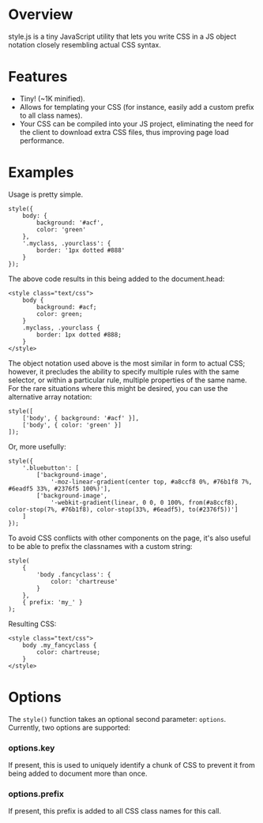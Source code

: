 Overview
========

style.js is a tiny JavaScript utility that lets you write CSS in a JS object
notation closely resembling actual CSS syntax.


Features
========

 - Tiny! (~1K minified).
 - Allows for templating your CSS (for instance, easily add a custom prefix to
   all class names).
 - Your CSS can be compiled into your JS project, eliminating the need for the
   client to download extra CSS files, thus improving page load performance.


Examples
========

Usage is pretty simple.

	style({
		body: {
			background: '#acf',
			color: 'green'
		},
		'.myclass, .yourclass': {
			border: '1px dotted #888'
		}
	});

The above code results in this being added to the document.head:

	<style class="text/css">
		body {
			background: #acf;
			color: green;
		}
		.myclass, .yourclass {
			border: 1px dotted #888;
		}
	</style>

The object notation used above is the most similar in form to actual CSS;
however, it precludes the ability to specify multiple rules with the same
selector, or within a particular rule, multiple properties of the same name.
For the rare situations where this might be desired, you can use the alternative
array notation:

	style([
		['body', { background: '#acf' }],
		['body', { color: 'green' }]
	]);

Or, more usefully:

	style({
		'.bluebutton': [
			['background-image',
				'-moz-linear-gradient(center top, #a8ccf8 0%, #76b1f8 7%, #6eadf5 33%, #2376f5 100%)'],
			['background-image',
				'-webkit-gradient(linear, 0 0, 0 100%, from(#a8ccf8), color-stop(7%, #76b1f8), color-stop(33%, #6eadf5), to(#2376f5))']
		]
	});

To avoid CSS conflicts with other components on the page, it's also useful to be
able to prefix the classnames with a custom string:

	style(
		{
			'body .fancyclass': {
				color: 'chartreuse'
			}
		},
		{ prefix: 'my_' }
	);

Resulting CSS:

	<style class="text/css">
		body .my_fancyclass {
			color: chartreuse;
		}
	</style>


Options
=======

The `style()` function takes an optional second parameter: `options`.
Currently, two options are supported:

### options.key
If present, this is used to uniquely identify a chunk of CSS to prevent it from
being added to document more than once.

### options.prefix
If present, this prefix is added to all CSS class names for this call.
